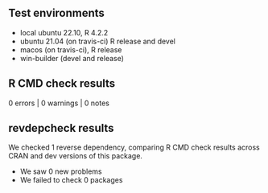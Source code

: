 ## Test environments

- local ubuntu 22.10, R 4.2.2
- ubuntu 21.04 (on travis-ci) R release and devel
- macos (on travis-ci), R release
- win-builder (devel and release)

## R CMD check results

0 errors | 0 warnings | 0 notes

## revdepcheck results

We checked 1 reverse dependency, comparing R CMD check results across CRAN and dev versions of this package.

- We saw 0 new problems
- We failed to check 0 packages
